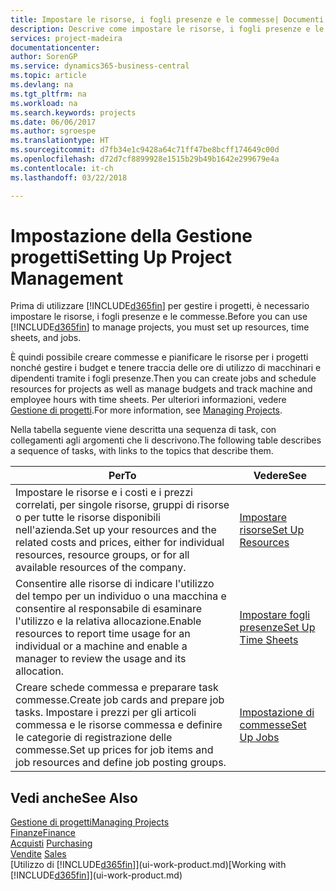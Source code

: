 ```yaml
---
title: Impostare le risorse, i fogli presenze e le commesse| Documenti Microsoft
description: Descrive come impostare le risorse, i fogli presenze e le commesse per gestire progetti.
services: project-madeira
documentationcenter: 
author: SorenGP
ms.service: dynamics365-business-central
ms.topic: article
ms.devlang: na
ms.tgt_pltfrm: na
ms.workload: na
ms.search.keywords: projects
ms.date: 06/06/2017
ms.author: sgroespe
ms.translationtype: HT
ms.sourcegitcommit: d7fb34e1c9428a64c71ff47be8bcff174649c00d
ms.openlocfilehash: d72d7cf8899928e1515b29b49b1642e299679e4a
ms.contentlocale: it-ch
ms.lasthandoff: 03/22/2018

---
```

# <a name="setting-up-project-management"></a><span data-ttu-id="00138-103">Impostazione della Gestione progetti</span><span class="sxs-lookup"><span data-stu-id="00138-103">Setting Up Project Management</span></span>
<span data-ttu-id="00138-104">Prima di utilizzare [!INCLUDE[d365fin](includes/d365fin_md.md)] per gestire i progetti, è necessario impostare le risorse, i fogli presenze e le commesse.</span><span class="sxs-lookup"><span data-stu-id="00138-104">Before you can use [!INCLUDE[d365fin](includes/d365fin_md.md)] to manage projects, you must set up resources, time sheets, and jobs.</span></span>

<span data-ttu-id="00138-105">È quindi possibile creare commesse e pianificare le risorse per i progetti nonché gestire i budget e tenere traccia delle ore di utilizzo di macchinari e dipendenti tramite i fogli presenze.</span><span class="sxs-lookup"><span data-stu-id="00138-105">Then you can create jobs and schedule resources for projects as well as manage budgets and track machine and employee hours with time sheets.</span></span> <span data-ttu-id="00138-106">Per ulteriori informazioni, vedere [Gestione di progetti](projects-manage-projects.md).</span><span class="sxs-lookup"><span data-stu-id="00138-106">For more information, see [Managing Projects](projects-manage-projects.md).</span></span>  

<span data-ttu-id="00138-107">Nella tabella seguente viene descritta una sequenza di task, con collegamenti agli argomenti che li descrivono.</span><span class="sxs-lookup"><span data-stu-id="00138-107">The following table describes a sequence of tasks, with links to the topics that describe them.</span></span>

| <span data-ttu-id="00138-108">Per</span><span class="sxs-lookup"><span data-stu-id="00138-108">To</span></span> | <span data-ttu-id="00138-109">Vedere</span><span class="sxs-lookup"><span data-stu-id="00138-109">See</span></span> |
| --- | --- |
| <span data-ttu-id="00138-110">Impostare le risorse e i costi e i prezzi correlati, per singole risorse, gruppi di risorse o per tutte le risorse disponibili nell'azienda.</span><span class="sxs-lookup"><span data-stu-id="00138-110">Set up your resources and the related costs and prices, either for individual resources, resource groups, or for all available resources of the company.</span></span> |[<span data-ttu-id="00138-111">Impostare risorse</span><span class="sxs-lookup"><span data-stu-id="00138-111">Set Up Resources</span></span>](projects-how-setup-resources.md) |
| <span data-ttu-id="00138-112">Consentire alle risorse di indicare l'utilizzo del tempo per un individuo o una macchina e consentire al responsabile di esaminare l'utilizzo e la relativa allocazione.</span><span class="sxs-lookup"><span data-stu-id="00138-112">Enable resources to report time usage for an individual or a machine and enable a manager to review the usage and its allocation.</span></span> |[<span data-ttu-id="00138-113">Impostare fogli presenze</span><span class="sxs-lookup"><span data-stu-id="00138-113">Set Up Time Sheets</span></span>](projects-how-setup-time-sheets.md) |
| <span data-ttu-id="00138-114">Creare schede commessa e preparare task commesse.</span><span class="sxs-lookup"><span data-stu-id="00138-114">Create job cards and prepare job tasks.</span></span> <span data-ttu-id="00138-115">Impostare i prezzi per gli articoli commessa e le risorse commessa e definire le categorie di registrazione delle commesse.</span><span class="sxs-lookup"><span data-stu-id="00138-115">Set up prices for job items and job resources and define job posting groups.</span></span> |[<span data-ttu-id="00138-116">Impostazione di commesse</span><span class="sxs-lookup"><span data-stu-id="00138-116">Set Up Jobs</span></span>](projects-how-setup-jobs.md) |

## <a name="see-also"></a><span data-ttu-id="00138-117">Vedi anche</span><span class="sxs-lookup"><span data-stu-id="00138-117">See Also</span></span>
[<span data-ttu-id="00138-118">Gestione di progetti</span><span class="sxs-lookup"><span data-stu-id="00138-118">Managing Projects</span></span>](projects-manage-projects.md)  
[<span data-ttu-id="00138-119">Finanze</span><span class="sxs-lookup"><span data-stu-id="00138-119">Finance</span></span>](finance.md)  
<span data-ttu-id="00138-120">[Acquisti](purchasing-manage-purchasing.md)       </span><span class="sxs-lookup"><span data-stu-id="00138-120">[Purchasing](purchasing-manage-purchasing.md)       </span></span>  
<span data-ttu-id="00138-121">[Vendite](sales-manage-sales.md)   </span><span class="sxs-lookup"><span data-stu-id="00138-121">[Sales](sales-manage-sales.md)   </span></span>  
<span data-ttu-id="00138-122">[Utilizzo di [!INCLUDE[d365fin](includes/d365fin_md.md)]](ui-work-product.md)</span><span class="sxs-lookup"><span data-stu-id="00138-122">[Working with [!INCLUDE[d365fin](includes/d365fin_md.md)]](ui-work-product.md)</span></span>  

